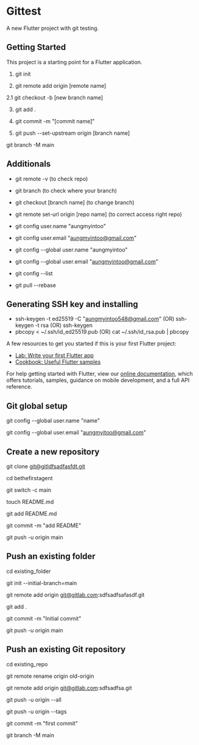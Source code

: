 # Gittest

A new Flutter project with git testing.

## Getting Started

This project is a starting point for a Flutter application.


1.  git init

2.  git remote add origin [remote name]
 
2.1 git checkout -b [new branch name]
 
3.  git add .
 
4.  git commit -m "[commit name]"
 
5.  git push --set-upstream origin [branch name]
 
git branch -M main
 
## Additionals

- git remote -v (to check repo)
- git branch (to check where your branch)
- git checkout [branch name] (to change branch)
- git remote set-url origin [repo name] (to correct access right repo)

 - git config user.name "aungmyintoo"
 - git config user.email "aungmyintoo@gmail.com"
 - git config --global user.name "aungmyintoo"
 - git config --global user.email "aungmyintoo@gmail.com"
 - git config --list
 
 - git pull --rebase

## Generating SSH key and installing
- ssh-keygen -t ed25519 -C "aungmyintoo548@gmail.com" (OR) ssh-keygen -t rsa (OR) ssh-keygen
- pbcopy < ~/.ssh/id_ed25519.pub (OR) cat ~/.ssh/id_rsa.pub | pbcopy
                                
A few resources to get you started if this is your first Flutter project:

- [Lab: Write your first Flutter app](https://flutter.dev/docs/get-started/codelab)
- [Cookbook: Useful Flutter samples](https://flutter.dev/docs/cookbook)

For help getting started with Flutter, view our
[online documentation](https://flutter.dev/docs), which offers tutorials,
samples, guidance on mobile development, and a full API reference.


## Git global setup

git config --global user.name "name"

git config --global user.email "aungmyitoo@gmail.com"

## Create a new repository

git clone git@gitldfsadfasfdt.git

cd bethefirstagent

git switch -c main

touch README.md

git add README.md

git commit -m "add README"

git push -u origin main

## Push an existing folder

cd existing_folder

git init --initial-branch=main

git remote add origin git@gitlab.com:sdfsadfsafasdf.git

git add .

git commit -m "Initial commit"

git push -u origin main

## Push an existing Git repository

cd existing_repo

git remote rename origin old-origin

git remote add origin git@gitlab.com:sdfsadfsa.git

git push -u origin --all

git push -u origin --tags

git commit -m "first commit"

git branch -M main
